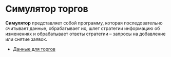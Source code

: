 # Симулятор торгов

**Симулятор** представляет собой программу, которая последовательно считывает данные, обрабатывает их, шлет стратегии информацию об изменениях и обрабатывает ответы стратегии – запросы на добавление или снятие заявок.

- [Данные для торгов](data.md)